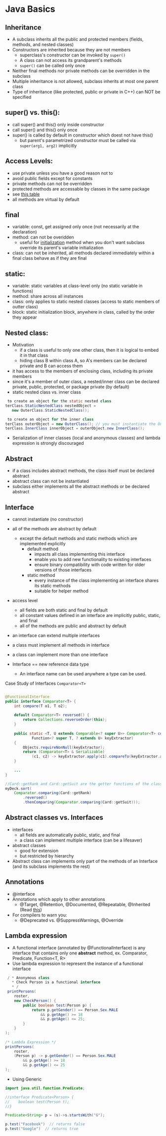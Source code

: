 Java Basics
===

Inheritance
---
* A subclass inherits all the public and protected members (fields, methods, and nested classes)
* Constructors are inherited because they are not members
  * superclass's constructor can be invoked by `super()`
  * A class can not access its grandparent's methods
  * `super()` can be called only once
* Neither final methods nor private methods can be overridden in the subclass
* Multiple inheritance is not allowed, subclass inherits at most one parent class
* Type of inheritance (like protected, public or private in C++) can NOT be specified

super() vs. this():
---
  * call super() and this() only inside constructor 
  * call super() and this() only once
  * super() is called by default in constructor which doest not have this()
    * but parent's parametrized constructor must be called via `super(arg1, arg2)` implicitly 

Access Levels:
---
* use private unless you have a good reason not to
* avoid public fields except for constants
* private methods can not be overridden
* protected methods are accessable by classes in the same package
* see [this table](https://docs.oracle.com/javase/tutorial/java/javaOO/accesscontrol.html)
* all methods are virtual by default

final
---
* variable: const, get assigned only once (not necessarily at the declaration)
* method: can not be overidden
  * useful for [initialization](https://docs.oracle.com/javase/tutorial/java/javaOO/initial.html) method when you don't want subclass override its parent's variable initialization
* class: can not be inherited, all methods declared immediately within a final class behave as if they are final

static:
---
* variable: static variables at class-level only (no static variable in functions)
* method: share across all instances
* class: only applies to static nested classes (access to static members of outter class)
* block: static initialization block, anywhere in class, called by the order they appear

Nested class: 
---
* Motivation 
  * if a class is useful to only one other class, then it is logical to embed it in that class
  * hiding class B within class A, so A's members can be declared private and B can access them
* it has access to the members of enclosing class, including its private members
* since it's a member of outer class, a nested/inner class can be declared private, public, protected, or package private (by default)
* static nested class vs. inner class
```java
 to create an object for the static nested class
terClass.StaticNestedClass nestedObject =
   new OuterClass.StaticNestedClass();

 to create an object for the inner class
terClass outerObject = new OuterClass(); // you must instantiate the OuterClass first
terClass.InnerClass innerObject = outerObject.new InnerClass();
```
* Serialization of inner classes (local and anonymous classes) and lambda expression is strongly discouraged

Abstract
---
* if a class includes abstract methods, the class itself must be declared abstract
* abstract class can not be instantiated
* subclass either implements all the abstract methods or be declared abstract

Interface
---
* cannot instantiate (no constructor)
* all of the methods are abstract by default
  * except the default methods and static methods which are implemented explicitly
    * default method
      * impacts all class implementing this interface
      * enable you to add new functionality to existing interfaces
      * ensure binary compatibility with code written for older versions of those interfaces
    * static method
      * every instance of the class implementing an interface shares its static methods
      * suitable for helper method
* access level
  * all fields are both static and final by default
  * all constant values defined in an interface are implicitly public, static, and final
  * all of the methods are public and abstract by default
* an interface can extend multiple interfaces
* a class must implement all methods in interface 
* a class can implement more than one interface

* Interface == new reference data type
  * An interface name can be used anywhere a type can be used.

Case Study of Interfaces `Comparator<T>`
```java

@FunctionalInterface
public interface Comparator<T> {
    int compare(T o1, T o2);
    
    default Comparator<T> reversed() {
        return Collections.reverseOrder(this);
    }
    
    public static <T, U extends Comparable<? super U>> Comparator<T> comparing(
            Function<? super T, ? extends U> keyExtractor)
    {
        Objects.requireNonNull(keyExtractor);
        return (Comparator<T> & Serializable)
            (c1, c2) -> keyExtractor.apply(c1).compareTo(keyExtractor.apply(c2));
    }
    
    ...
}

//Card::getRank and Card::getSuit are the getter functions of the class Card
myDeck.sort(
    Comparator.comparing(Card::getRank)
        .reversed()
        .thenComparing(Comparator.comparing(Card::getSuit)));
``` 

Abstract classes vs. Interfaces
---
* interfaces
  * all fields are automatically public, static, and final
  * a class can implement multiple interface (can be a lifesaver)
* abstract classes
  * good for extension
  * but restricted by hierarchy
* Abstract class can implements only part of the methods of an Interface (and its subclass implements the rest)

Annotations
---
* @interface <annotation name>
* Annotations which apply to other annotations
  * @Target, @Retention, @Documented, @Repeatable, @Inherited (Read [this](https://docs.oracle.com/javase/tutorial/java/annotations/predefined.html))
* For compilers to warn you: 
  * @Deprecated vs. @SuppressWarnings, @Override 

Lambda expression
---
* A functional interface (annotated by @FunctionalInterface) is any interface that contains only one **abstract** method, ex. Comparator<T>, Predicate<T>, Function<T, R>
* Use lambda expression to represent the instance of a functional interface
```java
 / * Anonymous class
   * Check Person is a functional interface
   * /
 printPersons(
    roster,
    new CheckPerson() {
        public boolean test(Person p) {
            return p.getGender() == Person.Sex.MALE
                && p.getAge() >= 18
                && p.getAge() <= 25;
        }
    }
);
                                   
/* Lambda Expression */
printPersons(
    roster,
    (Person p) -> p.getGender() == Person.Sex.MALE
        && p.getAge() >= 18
        && p.getAge() <= 25
);
```         
  * Using Generic
```java
import java.util.function.Predicate; 

//interface Predicate<Person> {
//    boolean test(Person t);
//}                          

Predicate<String> p = (s)->s.startsWith("G");

p.test("Facebook")  // returns false
p.test("Google")  // returns true 
```
